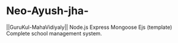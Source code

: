 ﻿# Neo-Ayush-jha-
||GuruKul-MahaVidiyaly||
Node.js Express Mongoose Ejs (template)
Complete school management system.
